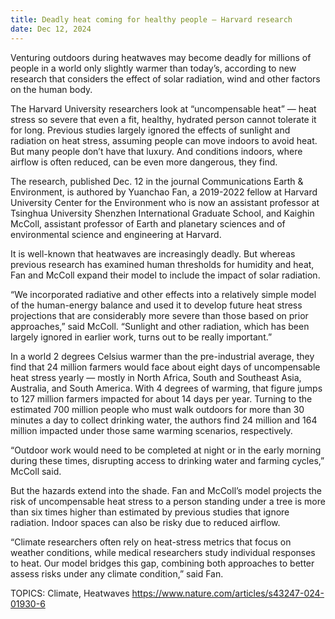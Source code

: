 ```yaml
---
title: Deadly heat coming for healthy people — Harvard research
date: Dec 12, 2024
---
```


Venturing outdoors during heatwaves may become deadly for millions of people in a world only slightly warmer than today’s, according to new research that considers the effect of solar radiation, wind and other factors on the human body.

<!--more-->

The Harvard University researchers look at “uncompensable heat” — heat stress so severe that even a fit, healthy, hydrated person cannot tolerate it for long. Previous studies largely ignored the effects of sunlight and radiation on heat stress, assuming people can move indoors to avoid heat. But many people don’t have that luxury. And conditions indoors, where airflow is often reduced, can be even more dangerous, they find.

The research, published Dec. 12 in the journal Communications Earth & Environment, is authored by Yuanchao Fan, a 2019-2022 fellow at Harvard University Center for the Environment who is now an assistant professor at Tsinghua University Shenzhen International Graduate School, and Kaighin McColl, assistant professor of Earth and planetary sciences and of environmental science and engineering at Harvard.

It is well-known that heatwaves are increasingly deadly. But whereas previous research has examined human thresholds for humidity and heat, Fan and McColl expand their model to include the impact of solar radiation.

“We incorporated radiative and other effects into a relatively simple model of the human-energy balance and used it to develop future heat stress projections that are considerably more severe than those based on prior approaches,” said McColl. “Sunlight and other radiation, which has been largely ignored in earlier work, turns out to be really important.”

In a world 2 degrees Celsius warmer than the pre-industrial average, they find that 24 million farmers would face about eight days of uncompensable heat stress yearly — mostly in North Africa, South and Southeast Asia, Australia, and South America. With 4 degrees of warming, that figure jumps to 127 million farmers impacted for about 14 days per year. Turning to the estimated 700 million people who must walk outdoors for more than 30 minutes a day to collect drinking water, the authors find 24 million and 164 million impacted under those same warming scenarios, respectively.

“Outdoor work would need to be completed at night or in the early morning during these times, disrupting access to drinking water and farming cycles,” McColl said.

But the hazards extend into the shade. Fan and McColl’s model projects the risk of uncompensable heat stress to a person standing under a tree is more than six times higher than estimated by previous studies that ignore radiation. Indoor spaces can also be risky due to reduced airflow.

“Climate researchers often rely on heat-stress metrics that focus on weather conditions, while medical researchers study individual responses to heat. Our model bridges this gap, combining both approaches to better assess risks under any climate condition,” said Fan.


TOPICS: Climate, Heatwaves
https://www.nature.com/articles/s43247-024-01930-6
<!-- Sub-Sentences. -->
